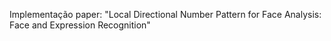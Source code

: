 Implementação paper: "Local Directional Number Pattern for Face Analysis: Face and Expression Recognition"